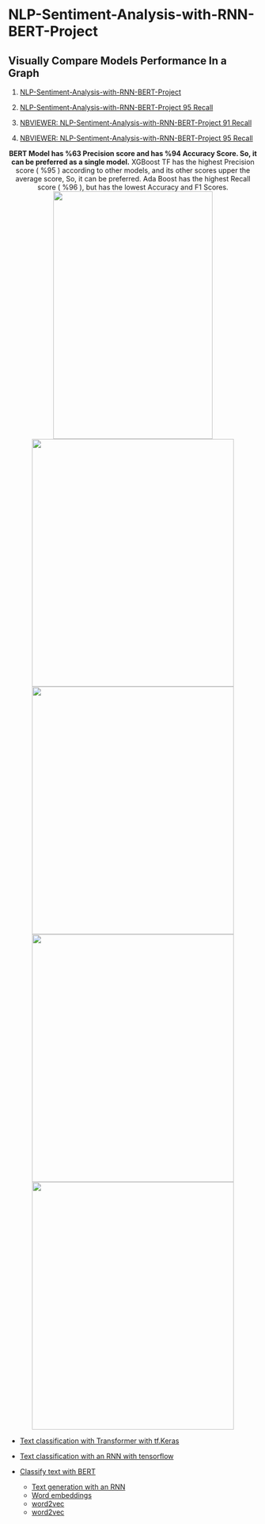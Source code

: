 # NLP-Sentiment-Analysis-with-RNN-BERT-Project
<!--
### [Go to Projects Page](https://github.com/celik-muhammed/15CS-Deep-Learning-Case-Studies-with-Python/blob/master/README.md)
 -->
## Visually Compare Models Performance In a Graph

01. [NLP-Sentiment-Analysis-with-RNN-BERT-Project](./NLP_Sentiment_Analysis_Project.ipynb)
01. [NLP-Sentiment-Analysis-with-RNN-BERT-Project 95 Recall](./NLP_Sentiment_Analysis_Project.ipynb)

01. [NBVIEWER: NLP-Sentiment-Analysis-with-RNN-BERT-Project 91 Recall](https://nbviewer.org/github/celik-muhammed/NLP-Sentiment-Analysis-with-RNN-BERT-Project/blob/master/NLP_Sentiment_Analysis_Project.ipynb)
01. [NBVIEWER: NLP-Sentiment-Analysis-with-RNN-BERT-Project 95 Recall](https://nbviewer.org/github/celik-muhammed/NLP-Sentiment-Analysis-with-RNN-BERT-Project/blob/master/NLP_Sentiment_Analysis_Project-Batch-Normalization.ipynb) 

<div align='center'>
 
**BERT Model has %63 Precision score and has %94 Accuracy Score. So, it can be preferred as a single model.**
XGBoost TF has the highest Precision score ( %95 ) according to other models, and its other scores upper the average score, So, it can be preferred.
Ada Boost has the highest Recall score ( %96 ), but has the lowest Accuracy and F1 Scores.
<img src='https://i.ibb.co/5cQ3H7v/download.png' alt='' width=80%, height=500>
<img src='https://i.ibb.co/W3WGMMC/download.png' alt='' width=90%, height=500>
<img src='https://i.ibb.co/q9YBj56/download.png' alt='' width=90%, height=500>
<img src='https://i.ibb.co/Pg4KPBc/download.png' alt='' width=90%, height=500>
<img src='https://i.ibb.co/mDNqjwr/download.png' alt='' width=90%, height=500>

</div>

- [Text classification with Transformer with tf.Keras](https://keras.io/examples/nlp/text_classification_with_transformer/)
- [Text classification with an RNN with tensorflow](https://www.tensorflow.org/text/tutorials/text_classification_rnn)
- [Classify text with BERT](https://www.tensorflow.org/text/tutorials/classify_text_with_bert)


  - [Text generation with an RNN](https://www.tensorflow.org/text/tutorials/text_generation)
  - [Word embeddings](https://www.tensorflow.org/text/tutorials/text_generation)
  - [word2vec](https://www.tensorflow.org/tutorials/text/word2vec)
  - [word2vec](https://www.tensorflow.org/tutorials/text/word2vec)
